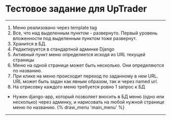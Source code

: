 # Тестовое задание для UpTrader
___

1) Меню реализовано через template tag
2) Все, что над выделенным пунктом - развернуто. Первый уровень вложенности под выделенным пунктом тоже развернут.
3) Хранится в БД.
4) Редактируется в стандартной админке Django
5) Активный пункт меню определяется исходя из URL текущей страницы
6) Меню на одной странице может быть несколько. Они определяются по названию.
7) При клике на меню происходит переход по заданному в нем URL. URL может быть задан как явным образом, так и через
   named url.
8) На отрисовку каждого меню требуется ровно 1 запрос к БД

* Нужен django-app, который позволяет вносить в БД меню (одно или несколько) через админку, и нарисовать на любой нужной
  странице меню по названию.
  {% draw_menu 'main_menu' %}

___